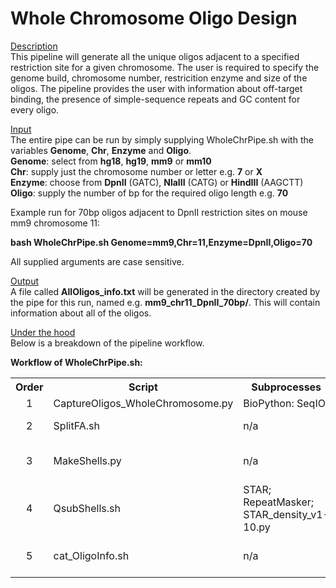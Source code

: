 <head>
<style>
u {
    text-decoration: underlne;
}
</style>
</head>

# Whole Chromosome Oligo Design

<u>Description</u><br>
This pipeline will generate all the unique oligos adjacent to a specified restriction site for a given chromosome. The user is required to specify the genome build, chromosome number, restricition enzyme and size of the oligos.
The pipeline provides the user with information about off-target binding, the presence of simple-sequence repeats and GC content for every oligo.

<u>Input</u><br>
The entire pipe can be run by simply supplying WholeChrPipe.sh with the variables <b>Genome</b>, <b>Chr</b>, <b>Enzyme</b> and <b>Oligo</b>.<br>
<b>Genome</b>: select from <b>hg18</b>, <b>hg19</b>, <b>mm9</b> or <b>mm10</b><br>
<b>Chr</b>: supply just the chromosome number or letter e.g. <b>7</b> or <b>X</b><br>
<b>Enzyme</b>: choose from <b>DpnII</b> (GATC), <b>NlaIII</b> (CATG) or <b>HindIII</b> (AAGCTT)<br>
<b>Oligo</b>: supply the number of bp for the required oligo length e.g. <b>70</b><br>

Example run for 70bp oligos adjacent to DpnII restriction sites on mouse mm9 chromosome 11:

<b>bash WholeChrPipe.sh Genome=mm9,Chr=11,Enzyme=DpnII,Oligo=70</b>

All supplied arguments are case sensitive.

<u>Output</u><br>
A file called <b>AllOligos_info.txt</b> will be generated in the directory created by the pipe for this run, named e.g. <b>mm9_chr11_DpnII_70bp/</b>. This will contain information about all of the oligos.

<u>Under the hood</u><br>
Below is a breakdown of the pipeline workflow.

<b>Workflow of WholeChrPipe.sh:</b>
<table>
    <tr>
        <th>Order</th>
        <th>Script</th>
        <th>Subprocesses</th>
        <th>Run in:</th>
    </tr>
    <tr>
        <td align="center">1</td>
        <td>CaptureOligos_WholeChromosome.py</td>
        <td>BioPython: SeqIO</td>
        <td>Any</td>
    </tr>
    <tr>
        <td align="center">2</td>
        <td>SplitFA.sh</td>
        <td>n/a</td>
        <td>Directory with generated fasta file</td>
    </tr>
    <tr>
        <td align="center">3</td>
        <td>MakeShells.py</td>
        <td>n/a</td>
        <td>Directory generated from SplitFA.sh e.g mm9_chr11_DpnII_70bp/
    </tr>
    <tr>
        <td align="center">4</td>
        <td>QsubShells.sh</td>
        <td>STAR; RepeatMasker; STAR_density_v1-10.py</td>
        <td>Directory generated from SplitFA.sh e.g mm9_chr11_DpnII_70bp/</td>
    </tr>
    <tr>
        <td align="center">5</td>
        <td>cat_OligoInfo.sh</td>
        <td>n/a</td>
        <td>Directory generated from SplitFA.sh e.g mm9_chr11_DpnII_70bp/</td>
    </tr>
</table>
